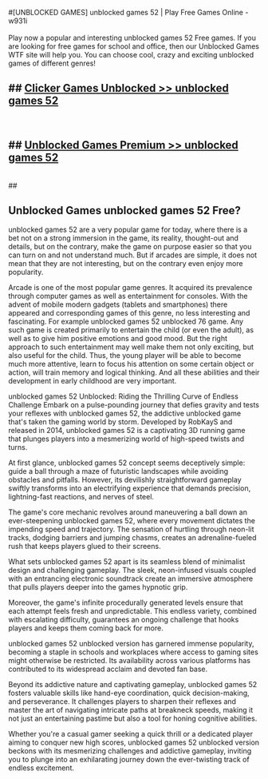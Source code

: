 #[UNBLOCKED GAMES] unblocked games 52 | Play Free Games Online - w931i <br>
<br>
Play now a popular and interesting unblocked games 52 Free games. If you are looking for free games for school and office, then our Unblocked Games WTF site will help you. You can choose cool, crazy and exciting unblocked games of different genres!


## ##  [Clicker Games Unblocked >> unblocked games 52](http://freeplayer.one?title=unblocked_games_52&ref=22)
  <br>

##  ## [Unblocked Games Premium >> unblocked games 52](http://freeplayer.one?title=unblocked_games_52&ref=22)
  <br>
  ##



## Unblocked Games unblocked games 52 Free?

unblocked games 52 are a very popular game for today, where there is a bet not on a strong immersion in the game, its reality, thought-out and details, but on the contrary, make the game on purpose easier so that you can turn on and not understand much. But if arcades are simple, it does not mean that they are not interesting, but on the contrary even enjoy more popularity.

Arcade is one of the most popular game genres. It acquired its prevalence through computer games as well as entertainment for consoles. With the advent of mobile modern gadgets (tablets and smartphones) there appeared and corresponding games of this genre, no less interesting and fascinating. For example unblocked games 52 unblocked 76 game. Any such game is created primarily to entertain the child (or even the adult), as well as to give him positive emotions and good mood. But the right approach to such entertainment may well make them not only exciting, but also useful for the child. Thus, the young player will be able to become much more attentive, learn to focus his attention on some certain object or action, will train memory and logical thinking. And all these abilities and their development in early childhood are very important.

unblocked games 52 Unblocked: Riding the Thrilling Curve of Endless Challenge
Embark on a pulse-pounding journey that defies gravity and tests your reflexes with unblocked games 52, the addictive unblocked game that's taken the gaming world by storm. Developed by RobKayS and released in 2014, unblocked games 52 is a captivating 3D running game that plunges players into a mesmerizing world of high-speed twists and turns.

At first glance, unblocked games 52 concept seems deceptively simple: guide a ball through a maze of futuristic landscapes while avoiding obstacles and pitfalls. However, its devilishly straightforward gameplay swiftly transforms into an electrifying experience that demands precision, lightning-fast reactions, and nerves of steel.

The game's core mechanic revolves around maneuvering a ball down an ever-steepening unblocked games 52, where every movement dictates the impending speed and trajectory. The sensation of hurtling through neon-lit tracks, dodging barriers and jumping chasms, creates an adrenaline-fueled rush that keeps players glued to their screens.

What sets unblocked games 52 apart is its seamless blend of minimalist design and challenging gameplay. The sleek, neon-infused visuals coupled with an entrancing electronic soundtrack create an immersive atmosphere that pulls players deeper into the games hypnotic grip.

Moreover, the game's infinite procedurally generated levels ensure that each attempt feels fresh and unpredictable. This endless variety, combined with escalating difficulty, guarantees an ongoing challenge that hooks players and keeps them coming back for more.

unblocked games 52 unblocked version has garnered immense popularity, becoming a staple in schools and workplaces where access to gaming sites might otherwise be restricted. Its availability across various platforms has contributed to its widespread acclaim and devoted fan base.

Beyond its addictive nature and captivating gameplay, unblocked games 52 fosters valuable skills like hand-eye coordination, quick decision-making, and perseverance. It challenges players to sharpen their reflexes and master the art of navigating intricate paths at breakneck speeds, making it not just an entertaining pastime but also a tool for honing cognitive abilities.

Whether you're a casual gamer seeking a quick thrill or a dedicated player aiming to conquer new high scores, unblocked games 52 unblocked version beckons with its mesmerizing challenges and addictive gameplay, inviting you to plunge into an exhilarating journey down the ever-twisting track of endless excitement.